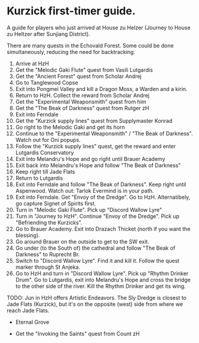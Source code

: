 # Kurzick first-timer guide.

A guide for players who just arrived at House zu Helzer
(Journey to House zu Heltzer after Sunjiang District).

There are many quests in the Echovald Forest. Some could be done simultaneously,
reducing the need for backtracking.

1. Arrive at HzH
1. Get the "Melodic Gaki Flute" quest from Vasili Lutgardis
1. Get the "Ancient Forest" quest from Scholar Andrej
1. Go to Tanglewood Copse
1. Exit into Pongmei Valley and kill a Dragon Moss, a Warden and a kirin.
1. Return to HzH. Collect the reward from Scholar Andrej
1. Get the "Experimental Weaponsmith" quest from him
1. Get the "The Beak of Darkness" quest from Rutger zH
1. Exit into Ferndale
1. Get the "Kurzick supply lines" quest from Supplymaster Konrad
1. Go right to the Melodic Gaki and get its horn
1. Continue to the "Experimental Weaponsmith" / "The Beak of Darkness".
   Watch out for Oni popups.
1. Follow the "Kurzick supply lines" quest, get the reward and enter Lutgardis Conservatory
1. Exit into Melandru's Hope and go right until Brauer Academy
1. Exit back into Melandru's Hope and follow "The Beak of Darkness"
1. Keep right till Jade Flats
1. Return to Lutgardis
1. Exit into Ferndale and follow "The Beak of Darkness". Keep right until Aspenwood.
   Watch out: Tarlok Evermind is in your path.
1. Exit into Ferndale. Get "Envoy of the Dredge". Go to HzH.
   Alternatibely, go capture Signet of Spirits first.
1. Turn in "Melodic Gaki Flute". Pick up "Discord Wallow Lyre"
1. Turn in "Journey to HzH". Continue "Envoy of the Dredge". Pick up "Befriending the Kurzicks".
1. Go to Brauer Academy. Exit into Drazach Thicket (north if you want the blessing).
1. Go around Brauer on the outside to get to the SW exit.
1. Go under (to the South of) the cathedral and follow "The Beak of Darkness" to Ruprecht Br.
1. Switch to "Discord Wallow Lyre". Find it and kill it. Follow the quest marker through St Anjeka.
1. Go to HzH and turn in "Discord Wallow Lyre". Pick up "Rhythm Drinker Drum".
   Go to Lutgardis, exit into Melandru's Hope and cross the bridge
   to the other side of the river. Kill the Rhythm Drinker and get its wing.

TODO: Jun in HzH offers Artistic Endeavors. The Sly Dredge is closest to
Jade Flats (Kurzick), but it's on the opposite (west) side from where we reach
Jade Flats.

+ Eternal Grove
* Get the "Invoking the Saints" quest from Count zH

